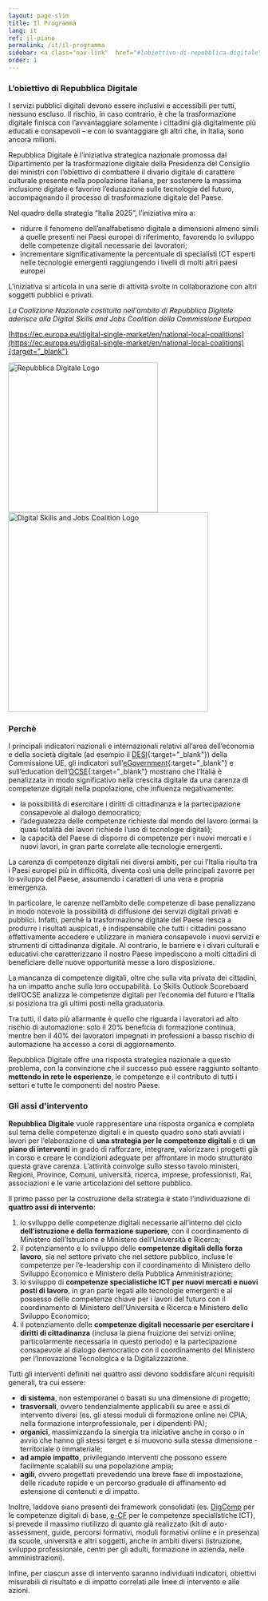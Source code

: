 ```yaml
---
layout: page-slim
title: Il Programma
lang: it
ref: il-piano
permalink: /it/il-programma
sidebar: <a class="nav-link"  href="#lobiettivo-di-repubblica-digitale"><span>L’obiettivo di Repubblica Digitale</span></a> <a class="nav-link"  href="#perchè"><span>Perché</span></a><a class="nav-link"  href="#gli-assi-dintervento"><span>Gli assi d’intervento</span></a>
order: 1
---
```


### L’obiettivo di Repubblica Digitale

I servizi pubblici digitali devono essere inclusivi e accessibili per tutti, nessuno escluso. Il rischio, in caso contrario, è che la trasformazione digitale finisca con l’avvantaggiare solamente i cittadini già digitalmente più educati e consapevoli – e con lo svantaggiare gli altri che, in Italia, sono ancora milioni.

Repubblica Digitale è l’iniziativa strategica nazionale promossa dal Dipartimento per la trasformazione digitale della Presidenza del Consiglio dei ministri con l’obiettivo di combattere il divario digitale di carattere culturale presente nella popolazione italiana, per sostenere la massima inclusione digitale e favorire l’educazione sulle tecnologie del futuro, accompagnando il processo di trasformazione digitale del Paese.

Nel quadro della strategia “Italia 2025”, l’iniziativa mira a:

- ridurre il fenomeno dell’analfabetismo digitale a dimensioni almeno simili a quelle presenti nei Paesi europei di riferimento, favorendo lo sviluppo delle competenze digitali necessarie dei lavoratori;
- incrementare significativamente la percentuale di specialisti ICT esperti nelle tecnologie emergenti raggiungendo i livelli di molti altri paesi europei

L’iniziativa si articola in una serie di attività svolte in collaborazione con altri soggetti pubblici e privati.

*La Coalizione Nazionale costituita nell'ambito di Repubblica Digitale aderisce alla Digital Skills and Jobs Coalition della Commissione Europea*

[https://ec.europa.eu/digital-single-market/en/national-local-coalitions](https://ec.europa.eu/digital-single-market/en/national-local-coalitions){:target="_blank"}

<img class="img-fluid" alt="Repubblica Digitale Logo" height="300" width="300" src="{{ site.baseurl }}/assets/images/repubblica-digitale-logo-squared-2x.png">
<img class="img-fluid" alt="Digital Skills and Jobs Coalition Logo" height="400" width="400" src="{{ site.baseurl }}/assets/images/digital-skills-and-jobs-coalition.png">

### Perchè

I principali indicatori nazionali e internazionali relativi all’area dell’economia e della società digitale (ad esempio il [DESI](https://ec.europa.eu/digital-single-market/en/desi){:target="_blank"}) della Commissione UE, gli indicatori sull’[eGovernment](https://ec.europa.eu/digital-single-market/en/news/egovernment-benchmark-2019-trust-government-increasingly-important-people){:target="_blank"} e sull’education dell’[OCSE](http://www.oecd.org/skills/){:target="_blank"} mostrano che l’Italia è penalizzata in modo significativo nella crescita digitale da una carenza di competenze digitali nella popolazione, che influenza negativamente:

- la possibilità di esercitare i diritti di cittadinanza e la partecipazione consapevole al dialogo democratico;
- l’adeguatezza delle competenze richieste dal mondo del lavoro (ormai la quasi totalità dei lavori richiede l’uso di tecnologie digitali);
- la capacità del Paese di disporre di competenze per i nuovi mercati e i nuovi lavori, in gran parte correlate alle tecnologie emergenti.

La carenza di competenze digitali nei diversi ambiti, per cui l’Italia risulta tra i Paesi europei più in difficoltà, diventa così una delle principali zavorre per lo sviluppo del Paese, assumendo i caratteri di una vera e propria emergenza.

In particolare, le carenze nell’ambito delle competenze di base penalizzano in modo notevole la possibilità di diffusione dei servizi digitali privati e pubblici. Infatti, perché la trasformazione digitale del Paese riesca a produrre i risultati auspicati, è indispensabile che tutti i cittadini possano effettivamente accedere e utilizzare in maniera consapevole i nuovi servizi e strumenti di cittadinanza digitale. Al contrario, le barriere e i divari culturali e educativi che caratterizzano il nostro Paese impediscono a molti cittadini di beneficiare delle nuove opportunità messe a loro disposizione.

La mancanza di competenze digitali, oltre che sulla vita privata dei cittadini, ha un impatto anche sulla loro occupabilità. Lo Skills Outlook Scoreboard dell’OCSE analizza le competenze digitali per l’economia del futuro e l’Italia si posiziona tra gli ultimi posti nella graduatoria.

Tra tutti, il dato più allarmante è quello che riguarda i lavoratori ad alto rischio di automazione: solo il 20% beneficia di formazione continua, mentre ben il 40% dei lavoratori impegnati in professioni a basso rischio di automazione ha accesso a corsi di aggiornamento.

Repubblica Digitale offre una risposta strategica nazionale a questo problema, con la convinzione che il successo può essere raggiunto soltanto **mettendo in rete le esperienze**, le competenze e il contributo di tutti i settori e tutte le componenti del nostro Paese.

### Gli assi d'intervento



**Repubblica Digitale** vuole rappresentare una risposta organica e completa sul tema delle competenze digitali e in questo quadro sono stati avviati i lavori per l’elaborazione di **una strategia per le competenze digitali** e di **un piano di interventi** in grado di rafforzare, integrare, valorizzare i progetti già in corso e creare le condizioni adeguate per affrontare in modo strutturato questa grave carenza. L’attività coinvolge sullo stesso tavolo ministeri, Regioni, Province, Comuni, università, ricerca, imprese, professionisti, Rai, associazioni e le varie articolazioni del settore pubblico.

Il primo passo per la costruzione della strategia è stato l'individuazione di **quattro assi di intervento**:

1.  lo sviluppo delle competenze digitali necessarie all’interno del ciclo **dell’istruzione e della formazione superiore**, con il coordinamento di Ministero dell’Istruzione e Ministero dell’Università e Ricerca;    
2.  il potenziamento e lo sviluppo delle **competenze digitali della forza lavoro**, sia nel settore privato che nel settore pubblico, incluse le competenze per l’e-leadership con il coordinamento di Ministero dello Sviluppo Economico e Ministero della Pubblica Amministrazione;
3.  lo sviluppo di **competenze specialistiche ICT per nuovi mercati e nuovi posti di lavoro**, in gran parte legati alle tecnologie emergenti e al possesso delle competenze chiave per i lavori del futuro con il coordinamento di Ministero dell’Università e Ricerca e Ministero dello Sviluppo Economico;
4.  il potenziamento delle **competenze digitali necessarie per esercitare i diritti di cittadinanza** (inclusa la piena fruizione dei servizi online, particolarmente necessaria in questo periodo) e la partecipazione consapevole al dialogo democratico con il coordinamento del Ministero per l’Innovazione Tecnologica e la Digitalizzazione.
    
Tutti gli interventi definiti nei quattro assi devono soddisfare alcuni requisiti generali, tra cui essere:

-   **di sistema**, non estemporanei o basati su una dimensione di progetto;
-   **trasversali**, ovvero tendenzialmente applicabili su aree e assi di intervento diversi (es. gli stessi moduli di formazione online nei CPIA, nella formazione interprofessionale, per i dipendenti PA);
-   **organici**, massimizzando la sinergia tra iniziative anche in corso o in avvio che hanno gli stessi target e si muovono sulla stessa dimensione - territoriale o immateriale;
-   **ad ampio impatto**, privilegiando interventi che possono essere facilmente scalabili su una popolazione ampia;
-   **agili**, ovvero progettati prevedendo una breve fase di impostazione, delle ricadute rapide e un percorso graduale di affinamento ed estensione di contenuti e di impatto.
    

Inoltre, laddove siano presenti dei framework consolidati  (es. [DigComp](https://www.agid.gov.it/sites/default/files/repository_files/digcomp2-1_ita.pdf) per le competenze digitali di base, [e-CF](https://www.agid.gov.it/it/agenzia/competenze-digitali) per le competenze specialistiche ICT), si prevede il massimo riutilizzo di quanto già realizzato (kit di auto-assessment, guide, percorsi formativi, moduli formativi online e in presenza) da scuole, università e altri soggetti, anche in ambiti diversi (istruzione, sviluppo professionale, centri per gli adulti, formazione in azienda, nelle amministrazioni).

Infine, per ciascun asse di intervento saranno individuati indicatori, obiettivi misurabili di risultato e di impatto correlati alle linee di intervento e alle azioni.